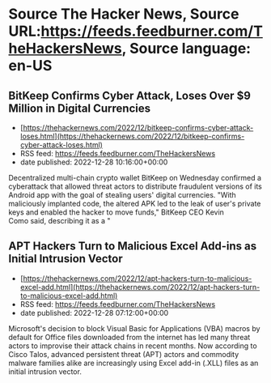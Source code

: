 # Source The Hacker News, Source URL:https://feeds.feedburner.com/TheHackersNews, Source language: en-US

## BitKeep Confirms Cyber Attack, Loses Over $9 Million in Digital Currencies
 - [https://thehackernews.com/2022/12/bitkeep-confirms-cyber-attack-loses.html](https://thehackernews.com/2022/12/bitkeep-confirms-cyber-attack-loses.html)
 - RSS feed: https://feeds.feedburner.com/TheHackersNews
 - date published: 2022-12-28 10:16:00+00:00

Decentralized multi-chain crypto wallet BitKeep on Wednesday confirmed a cyberattack that allowed threat actors to distribute fraudulent versions of its Android app with the goal of stealing users' digital currencies.
"With maliciously implanted code, the altered APK led to the leak of user's private keys and enabled the hacker to move funds," BitKeep CEO Kevin Como said, describing it as a "

## APT Hackers Turn to Malicious Excel Add-ins as Initial Intrusion Vector
 - [https://thehackernews.com/2022/12/apt-hackers-turn-to-malicious-excel-add.html](https://thehackernews.com/2022/12/apt-hackers-turn-to-malicious-excel-add.html)
 - RSS feed: https://feeds.feedburner.com/TheHackersNews
 - date published: 2022-12-28 07:12:00+00:00

Microsoft's decision to block Visual Basic for Applications (VBA) macros by default for Office files downloaded from the internet has led many threat actors to improvise their attack chains in recent months.
Now according to Cisco Talos, advanced persistent threat (APT) actors and commodity malware families alike are increasingly using Excel add-in (.XLL) files as an initial intrusion vector.

